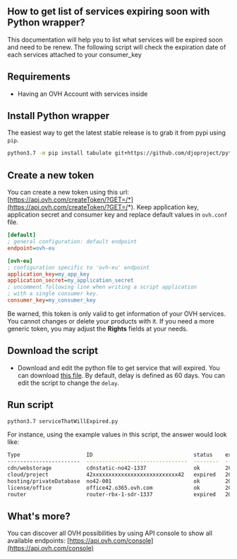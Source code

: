 How to get list of services expiring soon with Python wrapper?
--------------------------------------------------------------

This documentation will help you to list what services will be expired soon and need to be renew. The following script will check the expiration date of each services attached to your consumer_key

## Requirements

- Having an OVH Account with services inside

## Install Python wrapper

The easiest way to get the latest stable release is to grab it from pypi using ```pip```.

```bash
python3.7 -m pip install tabulate git+https://github.com/djoproject/python-asyncovh.git#egg=asyncovh
```

## Create a new token

You can create a new token using this url: [https://api.ovh.com/createToken/?GET=/*](https://api.ovh.com/createToken/?GET=/*).
Keep application key, application secret and consumer key and replace default values in ```ovh.conf``` file.

```ini
[default]
; general configuration: default endpoint
endpoint=ovh-eu

[ovh-eu]
; configuration specific to 'ovh-eu' endpoint
application_key=my_app_key
application_secret=my_application_secret
; uncomment following line when writing a script application
; with a single consumer key.
consumer_key=my_consumer_key
```

Be warned, this token is only valid to get information of your OVH services. You cannot changes or delete your products with it.
If you need a more generic token, you may adjust the **Rights** fields at your needs.

## Download the script

- Download and edit the python file to get service that will expired. You can download [this file](serviceThatWillExpired.py). By default, delay is defined as 60 days. You can edit the script to change the ```delay```.

## Run script

```bash
python3.7 serviceThatWillExpired.py
```

For instance, using the example values in this script, the answer would look like:
```bash
Type                     ID                                status    expiration date
-----------------------  --------------------------------  --------  -----------------
cdn/webstorage           cdnstatic-no42-1337               ok        2016-02-14
cloud/project            42xxxxxxxxxxxxxxxxxxxxxxxxxxx42   expired   2016-01-30
hosting/privateDatabase  no42-001                          ok        2016-02-15
license/office           office42.o365.ovh.com             ok        2016-02-15
router                   router-rbx-1-sdr-1337             expired   2016-01-31
```

## What's more?

You can discover all OVH possibilities by using API console to show all available endpoints: [https://api.ovh.com/console](https://api.ovh.com/console)


